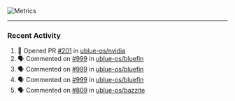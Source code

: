 ![Metrics](https://metrics.lecoq.io/KyleGospo?template=classic&base=header%2C%20activity%2C%20community%2C%20repositories%2C%20metadata&base.indepth=false&base.hireable=false&base.skip=false&config.timezone=America%2FLos_Angeles)

---
### Recent Activity
<!--START_SECTION:activity-->
1. 💪 Opened PR [#201](https://github.com/ublue-os/nvidia/pull/201) in [ublue-os/nvidia](https://github.com/ublue-os/nvidia)
2. 🗣 Commented on [#999](https://github.com/ublue-os/bluefin/issues/999#issuecomment-1975276830) in [ublue-os/bluefin](https://github.com/ublue-os/bluefin)
3. 🗣 Commented on [#999](https://github.com/ublue-os/bluefin/issues/999#issuecomment-1975275856) in [ublue-os/bluefin](https://github.com/ublue-os/bluefin)
4. 🗣 Commented on [#999](https://github.com/ublue-os/bluefin/issues/999#issuecomment-1975273309) in [ublue-os/bluefin](https://github.com/ublue-os/bluefin)
5. 🗣 Commented on [#809](https://github.com/ublue-os/bazzite/issues/809#issuecomment-1975269860) in [ublue-os/bazzite](https://github.com/ublue-os/bazzite)
<!--END_SECTION:activity-->
